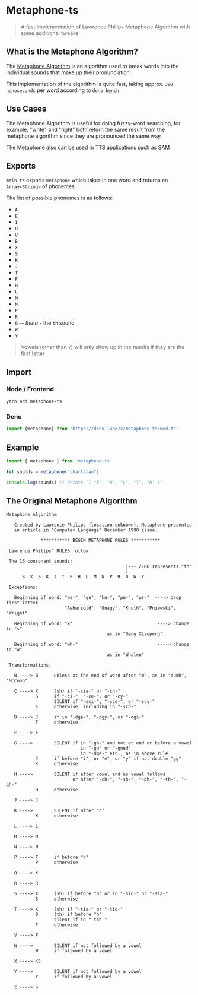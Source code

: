 # Metaphone-ts

> A fast implementation of Lawrence Philips Metaphone Algorithm with some additional tweaks


## What is the Metaphone Algorithm?

The [Metaphone Algorithm](https://wikipedia.org/wiki/Metaphone) is an algorithm used to break words
into the individual sounds that make up their pronunciation.

This implementation of the algorithm is quite fast, taking approx. `380 nanoseconds` per word
according to `deno bench`

## Use Cases

The Metaphone Algorithm is useful for doing fuzzy-word searching, for example, "write" and "right"
both return the same result from the metaphone algorithm since they are pronounced the same way.

The Metaphone also can be used in TTS applications such as [SAM](https://github.com/discordier/sam)

## Exports

`main.ts` exports `metaphone` which takes in one word and returns an `Array<String>` of phonemes.

The list of possible phonemes is as follows:

- `A`
- `E`
- `I`
- `O`
- `U`
- `B`
- `X`
- `S`
- `K`
- `J`
- `T`
- `F`
- `H`
- `L`
- `M`
- `N`
- `P`
- `R`
- `0` -- *theta* - the `th` sound
- `W`
- `Y`

> Vowels (other than `Y`) will only show up in the results if they are the first letter

## Import

### Node / Frontend

```bash 
yarn add metaphone-ts
```
### Deno

```ts
import {metaphone} from 'https://deno.land/x/metaphone-ts/mod.ts'
```

## Example

```ts
import { metaphone } from 'metaphone-ts'

let sounds = metaphone("charlatan")

console.log(sounds) // Prints `[ "X", "R", "L", "T", "N" ]`
```

## The Original Metaphone Algorithm

```text
Metaphone Algorithm

   Created by Lawrence Philips (location unknown). Metaphone presented
   in article in "Computer Language" December 1990 issue.

             *********** BEGIN METAPHONE RULES ***********

 Lawrence Philips' RULES follow:

 The 16 consonant sounds:
                                             |--- ZERO represents "th"
                                             |
      B  X  S  K  J  T  F  H  L  M  N  P  R  0  W  Y

 Exceptions:

   Beginning of word: "ae-", "gn", "kn-", "pn-", "wr-"  ----> drop first letter
                      "Aebersold", "Gnagy", "Knuth", "Pniewski", "Wright"

   Beginning of word: "x"                                ----> change to "s"
                                      as in "Deng Xiaopeng"

   Beginning of word: "wh-"                              ----> change to "w"
                                      as in "Whalen"

 Transformations:

   B ----> B      unless at the end of word after "m", as in "dumb", "McComb"

   C ----> X      (sh) if "-cia-" or "-ch-"
           S      if "-ci-", "-ce-", or "-cy-"
                  SILENT if "-sci-", "-sce-", or "-scy-"
           K      otherwise, including in "-sch-"

   D ----> J      if in "-dge-", "-dgy-", or "-dgi-"
           T      otherwise

   F ----> F

   G ---->        SILENT if in "-gh-" and not at end or before a vowel
                            in "-gn" or "-gned"
                            in "-dge-" etc., as in above rule
           J      if before "i", or "e", or "y" if not double "gg"
           K      otherwise

   H ---->        SILENT if after vowel and no vowel follows
                         or after "-ch-", "-sh-", "-ph-", "-th-", "-gh-"
           H      otherwise

   J ----> J

   K ---->        SILENT if after "c"
           K      otherwise

   L ----> L

   M ----> M

   N ----> N

   P ----> F      if before "h"
           P      otherwise

   Q ----> K

   R ----> R

   S ----> X      (sh) if before "h" or in "-sio-" or "-sia-"
           S      otherwise

   T ----> X      (sh) if "-tia-" or "-tio-"
           0      (th) if before "h"
                  silent if in "-tch-"
           T      otherwise

   V ----> F

   W ---->        SILENT if not followed by a vowel
           W      if followed by a vowel

   X ----> KS

   Y ---->        SILENT if not followed by a vowel
           Y      if followed by a vowel

   Z ----> S
  ```